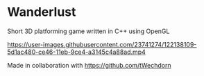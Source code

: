 
# Wanderlust
Short 3D platforming game written in C++ using OpenGL

https://user-images.githubusercontent.com/23741274/122138109-5d1ac480-ce46-11eb-9ce4-a3145c4a88ad.mp4

Made in collaboration with https://github.com/tWechdorn
